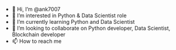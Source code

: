 - 👋 Hi, I’m @ank7007
- 👀 I’m interested in Python & Data Scientist role
- 🌱 I’m currently learning Python and Data Scientist
- 💞️ I’m looking to collaborate on Python developer, Data Scientist, Blockchain developer
- 📫 How to reach me 

<!---
ank7007/ank7007 is a ✨ special ✨ repository because its `README.md` (this file) appears on your GitHub profile.
You can click the Preview link to take a look at your changes.
--->
